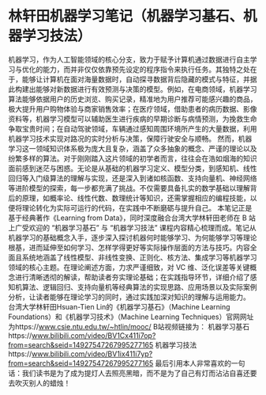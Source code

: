 # 林轩田机器学习笔记（机器学习基石、机器学习技法）
机器学习，作为人工智能领域的核心分支，致力于赋予计算机通过数据进行自主学习与优化的能力，而并非仅仅依靠预先设定的程序指令来执行任务。其独特之处在于，能够让计算机在面对海量数据时，自动探寻数据背后隐藏的模式与特征，并据此构建出能够对新数据进行有效预测与决策的模型。例如，在电商领域，机器学习算法能够依据用户的历史浏览、购买记录，精准地为用户推荐可能感兴趣的商品，极大提升用户购物体验与商家销售效率；在医疗领域，借助患者的病历数据、影像资料等，机器学习模型可以辅助医生进行疾病的早期诊断与病情预测，为挽救生命争取宝贵时间；在自动驾驶领域，车辆通过感知周围环境所产生的大量数据，利用机器学习技术实现对路况的实时分析与决策，保障行驶安全与顺畅。
然而，机器学习这一领域知识体系极为庞大且复杂，涵盖了众多抽象的概念、严谨的理论以及纷繁多样的算法。对于刚刚踏入这片领域的初学者而言，往往会在浩如烟海的知识面前感到迷茫与困惑。无论是从基础的机器学习定义、模型分类，到感知机、线性回归等入门级算法的理解与实现，还是深入到诸如核函数、支持向量机、神经网络等进阶模型的探索，每一步都充满了挑战。不仅需要具备扎实的数学基础以理解背后的原理，如概率论、线性代数、数理统计等知识，还需掌握相应的编程技能，以便将理论转化为实际可运行的代码，在实践中不断磨砺与提升自己。
本笔记正是基于经典著作《Learning from Data》，同时深度融合台湾大学林轩田老师在 B 站上广受欢迎的 “机器学习基石” 与 “机器学习技法” 课程内容精心梳理而成。笔记从机器学习的基础概念入手，逐步深入探讨机器何时能够学习、为何能够学习等理论根基，进而延伸至如何学习、怎样学得更好等实际操作层面的方法与技巧。内容全面且系统地涵盖了线性模型、非线性变换、正则化、核方法、集成学习等机器学习领域的核心主题。在理论阐述方面，力求严谨细致，对 VC 维、泛化误差等关键概念进行清晰透彻的解读，帮助读者夯实理论基础；在实践指导环节，详细介绍了感知机算法、逻辑回归、支持向量机等经典算法的实现思路、应用场景以及实际案例分析，让读者能够在理论学习的同时，通过实践加深对知识的理解与运用能力。
台湾大学林轩田Hsuan-Tien Lin的《机器学习基石》（Machine Learning Foundations）和《机器学习技术》（Machine Learning Techniques）官网网址为https://www.csie.ntu.edu.tw/~htlin/mooc/
B站视频链接为：
机器学习基石https://www.bilibili.com/video/BV1Cx411i7op?from=search&seid=14927547267995277165
机器学习技法https://www.bilibili.com/video/BV1ix411i7yp?from=search&seid=14927547267995277165
最后引用本人非常喜欢的一句话：我们读书是为了成为提灯人去照亮黑暗，而不是为了自己有灯而沾沾自喜还要去吹灭别人的蜡烛！
